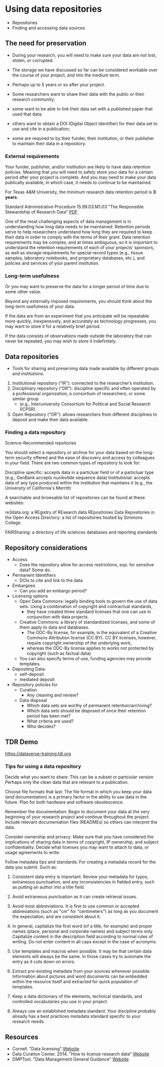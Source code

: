 # Using data repositories
- Repositories
- Finding and accessing data sources

## The need for preservation
- During your research, you will need to make sure your data are not lost, stolen, or corrupted. 
- The storage we have discussed so far can be considered workable over the course of your project, and into the medium term. 
- Perhaps up to 5 years or so after your project. 

- Some researchers want to share their data with the public or their research community; 
- some want to be able to link their data set with a published paper that used that data; 
- others want to obtain a DOI (Digital Object Identifier) for their data set to use and cite in a publication; 
- some are required to by their funder, their institution, or their publisher to maintain their data in a repository. 

### External requirements
Your funder, publisher, and/or institution are likely to have data retention policies. 
Meaning that you will need to safely store your data for a certain period after your project is complete. 
And you may need to make your data publically available, in which case, it needs to continue to be maintained. 


For Texas A&M University, the minimum research data retention period is **3 years**. 

Standard Administrative Procedure 15.99.03.M1.03 "The Responsible Stewardship of Research Data" [PDF](http://rules-saps.tamu.edu/PDFs/15.99.03.M1.03.pdf)

One of the most challenging aspects of data management is in understanding how long data needs to be maintained. Retention periods serve to help researchers understand how long they are required to keep their data in order to comply with the terms of their grant. Data retention requirements may be complex, and at times ambiguous, so it is important to understand the retention requirements of each of your projects’ sponsors, as well as storage requirements for special record types (e.g., tissue samples, laboratory notebooks, and proprietary databases, etc.), and policies and services of your parent institution. 

### Long-term usefulness
Or you may want to preserve the data for a longer period of time due to some other value. 

Beyond any externally imposed requirements, you should think about the long-term usefulness of your data. 

If the data are from an experiment that you anticipate will be repeatable more quickly, inexpensively, and accurately as technology progresses, 
you may want to store it for a relatively brief period. 

If the data consists of observations made outside the laboratory that can never be repeated, you may wish to store it indefinitely.

## Data repositories
- Tools for sharing and preserving data made available by different groups and institutions.

1. Institutional repository (“IR”): connected to the researcher’s institution. 
2. Disciplinary repository (“DR”): discipline specific and often operated by a professional organization, a consortium of researchers, or some similar group 
	- (e.g., Interuniversity Consortium for Political and Social Research (ICPSR). 
3. Open Repository (“OR”): allows researchers from different disciplines to deposit and make their data available.


### Finding a data repository
Science-Recommended repsitories

You should select a repository or archive for your data based on the long-term security offered and the ease of discovery and access by colleagues in your field. There are two common types of repository to look for:

Discipline specific: accepts data in a particluar field or of a particluar type (e.g., GenBank accepts nucleotide sequence data)
Institutional: accepts data of any type produced within the institution that maintains it (e.g., the University of California's Merritt)

A searchable and browsable list of repositories can be found at these websites:

re3data.org: a REgistry of REsearch data REpositories
Data Repositories in the Open Access Directory: a list of repositories hosted by Simmons College

FAIRSharing: a directory of life sciences databases and reporting standards


## Repository considerations
- Access
	- Does the repository allow for access restrictions, esp. for sensitive data? Some do.
- Permanent Identifiers
	- DOIs to cite and link to the data
- Embargoes
	- Can you add an embargo period?
- Licensing options
	- Open Data Commons:  legally binding tools to govern the use of data sets. Using a combination of copyright and contractual standards, 
		- they have created three standard licenses that one can use in conjunction with data projects.
	- Creative Commons: a library of standardized licenses, and some of them apply to data and databases. 
		- The ODC-By license, for example, is the equivalent of a Creative Commons Attribution license (CC BY). CC BY licenses, however, require copyright ownership of the underlying work, 
		- whereas the ODC-By license applies to works not protected by copyright (such as factual data)
	- You can also specify terms of use, funding agencies may provide templates.
- Depositing Data: 
	- self-deposit 
	- mediated deposit
- Repository policies for
	- Curation 
		- Any cleaning and review?
	- Data disposal
		- Which data sets are worthy of permanent retention/archiving? 
		- Which data sets should be disposed of once their retention period has been met? 
		- What criteria are used? 
		- Who decides?

## TDR Demo
https://dataverse-training.tdl.org

### Tips for using a data repository
Decide what you want to share:
This can be a subset or partciular version
Perhaps only the clean data that are relevant to a publication.

Choose file formats that last: 
The file format in which you keep your data (and documentation) is a primary factor in the ability to use data in the future. 
Plan for both hardware and software obsolescence. 

Remember the documentation: 
Begin to document your data at the very beginning of your research project and continue throughout the project.
Include relevant documentation files (READMEs) so others can interpret the data.

Consider ownership and privacy: 
Make sure that you have considered the implications of sharing data in terms of copyright, IP ownership, and subject confidentiality. 
Decide what licenses you may want to attach to data, or usage agreements to write.

Follow metadata tips and standards:
For creating a metadata record for the data you submit.
Such as:

1. Consistent data entry is important.  Review your metadata for typos, extraneous punctuation, and any inconsistencies in fielded entry, such as putting an author into a title field.

2.	Avoid extraneous punctuation as it can create retrieval issues. 

3.	Avoid most abbreviations. It is fine to use common or accepted abbreviations (such as "cm" for "centimeters") as long as you document the expectation, and are consistent about it.

4.	In general, capitalize the first word (of a title, for example) and proper names (place, personal and corporate names) and subject terms only. Capitalize content in the description field according to normal rules of writing. Do not enter content in all caps except in the case of acronyms.

5.	Use templates and macros when possible.  It may be that certain data elements will always be the same.  In those cases try to automate the entry as it cuts down on errors.

6.	Extract pre-existing metadata from your sources whenever possible.  Information about pictures and word documents can be embedded within the resource itself and extracted for quick population of templates.

7.	Keep a data dictionary of the elements, technical standards, and controlled vocabularies you use in your project.

8.	Always use an established metadata standard. Your discipline probably already has a best practices metadata standard specific to your research needs. 


## Resources
- Cornell. "Data licensing" [Website](https://data.research.cornell.edu/content/intellectual-property#data-licensing)
- Data Curation Center. 2014. "How to license research data" [Website](http://www.dcc.ac.uk/resources/how-guides/license-research-data)
- DMPTool. "Data Management General Guidance" [Website](https://dmptool.org/dm_guidance)
